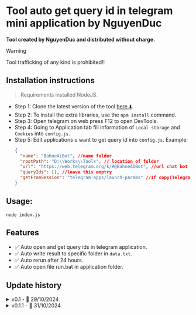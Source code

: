 # Tool auto get query id in telegram mini application by NguyenDuc

**Tool created by NguyenDuc and distributed without charge.**

> [!WARNING]
> Tool trafficking of any kind is prohibited!!

## Installation instructions

> Requirements installed NodeJS.

- Step 1: Clone the latest version of the tool [here ⬇️](https://github.com/nguyenduc3701/AutoGetQueryIds.git).
- Step 2: To install the extra libraries, use the `npm install` command.
- Step 3: Open telegram on web press F12 to open DevTools.
- Step 4: Going to Application tab fill information of `Local storage` and `Cookies` into `config.js`.
- Step 5: Edit applications u want to get query id into `config.js`.
  Example:
  ```json
  {
    "name": "BahneAiBot", //name folder
    "rootPath": "D:\\Works\\Tools", // location of folder
    "url": "https://web.telegram.org/k/#@BahneAIBot", //url chat bot
    "queryIds": [], //leave this emptry
    "getFromSession": "telegram-apps/launch-params" //If copy(Telegram.WebApp.initData) does not work, you should enter Application -> Session Storage, locate the key that contains the query id, and push the key name here.
  }
  ```

## Usage:

`node index.js`

## Features

- ✅ Auto open and get query ids in telegram application.
- ✅ Auto write result to specific folder in `data.txt`.
- ✅ Auto rerun after 24 hours.
- ✅ Auto open file run.bat in application folder.

## Update history

<details>
<summary>v0.1 - 📅 29/10/2024</summary>
- Provide resources for a preliminary look.
</details>

<details>
<summary>v0.1.1 - 📅 31/10/2024</summary>
- New functional auto open file run.bat in application folder.
</details>
